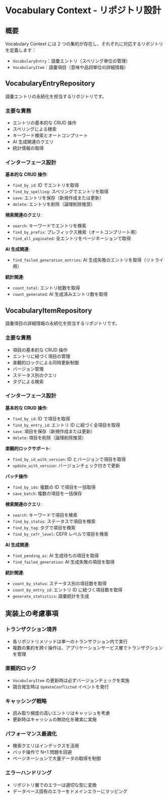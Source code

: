# Vocabulary Context - リポジトリ設計

## 概要

Vocabulary Context には 2 つの集約が存在し、それぞれに対応するリポジトリを定義します：

- `VocabularyEntry`：語彙エントリ（スペリング単位の管理）
- `VocabularyItem`：語彙項目（意味や品詞単位の詳細情報）

## VocabularyEntryRepository

語彙エントリの永続化を担当するリポジトリです。

### 主要な責務

- エントリの基本的な CRUD 操作
- スペリングによる検索
- キーワード検索とオートコンプリート
- AI 生成関連のクエリ
- 統計情報の取得

### インターフェース設計

**基本的な CRUD 操作**:

- `find_by_id`: ID でエントリを取得
- `find_by_spelling`: スペリングでエントリを取得
- `save`: エントリを保存（新規作成または更新）
- `delete`: エントリを削除（論理削除推奨）

**検索関連のクエリ**:

- `search`: キーワードでエントリを検索
- `find_by_prefix`: プレフィックス検索（オートコンプリート用）
- `find_all_paginated`: 全エントリをページネーションで取得

**AI 生成関連**:

- `find_failed_generation_entries`: AI 生成失敗のエントリを取得（リトライ用）

**統計関連**:

- `count_total`: エントリ総数を取得
- `count_generated`: AI 生成済みエントリ数を取得

## VocabularyItemRepository

語彙項目の詳細情報の永続化を担当するリポジトリです。

### 主要な責務

- 項目の基本的な CRUD 操作
- エントリに紐づく項目の管理
- 楽観的ロックによる同時更新制御
- バージョン管理
- ステータス別のクエリ
- タグによる検索

### インターフェース設計

**基本的な CRUD 操作**:

- `find_by_id`: ID で項目を取得
- `find_by_entry_id`: エントリ ID に紐づく全項目を取得
- `save`: 項目を保存（新規作成または更新）
- `delete`: 項目を削除（論理削除推奨）

**楽観的ロックサポート**:

- `find_by_id_with_version`: ID とバージョンで項目を取得
- `update_with_version`: バージョンチェック付きで更新

**バッチ操作**:

- `find_by_ids`: 複数の ID で項目を一括取得
- `save_batch`: 複数の項目を一括保存

**検索関連のクエリ**:

- `search`: キーワードで項目を検索
- `find_by_status`: ステータスで項目を検索
- `find_by_tag`: タグで項目を検索
- `find_by_cefr_level`: CEFR レベルで項目を検索

**AI 生成関連**:

- `find_pending_ai`: AI 生成待ちの項目を取得
- `find_failed_generation`: AI 生成失敗の項目を取得

**統計関連**:

- `count_by_status`: ステータス別の項目数を取得
- `count_by_entry_id`: エントリ ID に紐づく項目数を取得
- `generate_statistics`: 語彙統計を生成

## 実装上の考慮事項

### トランザクション境界

- 各リポジトリメソッドは単一のトランザクション内で実行
- 複数の集約を跨ぐ操作は、アプリケーションサービス層でトランザクションを管理

### 楽観的ロック

- `VocabularyItem` の更新時は必ずバージョンチェックを実施
- 競合発生時は `UpdateConflicted` イベントを発行

### キャッシング戦略

- 読み取り頻度の高いエントリはキャッシュを考慮
- 更新時はキャッシュの無効化を確実に実施

### パフォーマンス最適化

- 検索クエリはインデックスを活用
- バッチ操作で N+1 問題を回避
- ページネーションで大量データの取得を制御

### エラーハンドリング

- リポジトリ層でのエラーは適切な型に変換
- データベース固有のエラーをドメインエラーにマッピング

